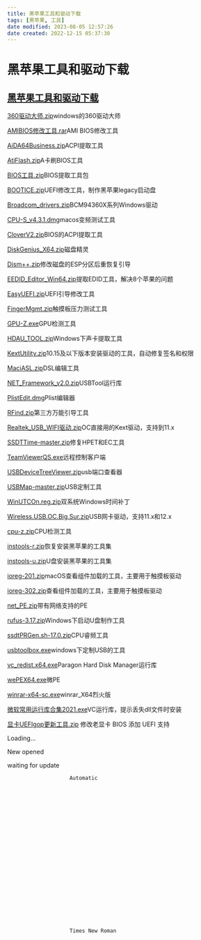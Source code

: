 ```yaml
---
title: 黑苹果工具和驱动下载
tags: [黑苹果, 工具]
date modified: 2023-08-05 12:57:26
date created: 2022-12-15 05:37:30
---
```

# 黑苹果工具和驱动下载

##  [黑苹果工具和驱动下载](http://fike.dgskzs.cn/dl/dl.html)

[360驱动大师.zip](http://117.175.167.205:8028/downloads/hmac/tools/360%E9%A9%B1%E5%8A%A8%E5%A4%A7%E5%B8%88.zip)windows的360驱动大师

[AMIBIOS修改工具.rar](http://117.175.167.205:8028/downloads/hmac/tools/AMIBIOS%E4%BF%AE%E6%94%B9%E5%B7%A5%E5%85%B7.rar)AMI BIOS修改工具

[AiDA64Business.zip](http://117.175.167.205:8028/downloads/hmac/tools/AiDA64Business.zip)ACPI提取工具

[AtiFlash.zip](http://117.175.167.205:8028/downloads/hmac/tools/AtiFlash.zip)A卡刷BIOS工具

[BIOS工具.zip](http://117.175.167.205:8028/downloads/hmac/tools/BIOS%E5%B7%A5%E5%85%B7.zip)BIOS提取工具包

[BOOTICE.zip](http://117.175.167.205:8028/downloads/hmac/tools/BOOTICE.zip)UEFI修改工具，制作黑苹果legacy启动盘

[Broadcom\_drivers.zip](http://117.175.167.205:8028/downloads/hmac/tools/Broadcom_drivers.zip)BCM94360X系列Windows驱动

[CPU-S\_v4.3.1.dmg](http://117.175.167.205:8028/downloads/hmac/tools/CPU-S_v4.3.1.dmg)macos变频测试工具

[CloverV2.zip](http://117.175.167.205:8028/downloads/hmac/tools/CloverV2.zip)BIOS的ACPI提取工具

[DiskGenius\_X64.zip](http://117.175.167.205:8028/downloads/hmac/tools/DiskGenius_X64.zip)磁盘精灵

[Dism++.zip](http://117.175.167.205:8028/downloads/hmac/tools/Dism++.zip)修改磁盘的ESP分区后重恢复引导

[EEDID\_Editor\_Win64.zip](http://117.175.167.205:8028/downloads/hmac/tools/EEDID_Editor_Win64.zip)提取EDID工具，解决8个苹果的问题

[EasyUEFI.zip](http://117.175.167.205:8028/downloads/hmac/tools/EasyUEFI.zip)UEFI引导修改工具

[FingerMgmt.zip](http://117.175.167.205:8028/downloads/hmac/tools/FingerMgmt.zip)触摸板压力测试工具

[GPU-Z.exe](http://117.175.167.205:8028/downloads/hmac/tools/GPU-Z.exe)GPU检测工具

[HDAU\_TOOL.zip](http://117.175.167.205:8028/downloads/hmac/tools/HDAU_TOOL.zip)Windows下声卡提取工具

[KextUtility.zip](http://117.175.167.205:8028/downloads/hmac/tools/KextUtility.zip)10.15及以下版本安装驱动的工具，自动修复签名和权限

[MaciASL.zip](http://117.175.167.205:8028/downloads/hmac/tools/MaciASL.zip)DSL编辑工具

[NET\_Framework\_v2.0.zip](http://117.175.167.205:8028/downloads/hmac/tools/NET_Framework_v2.0.zip)USBTool运行库

[PlistEdit.dmg](http://117.175.167.205:8028/downloads/hmac/tools/PlistEdit.dmg)Plist编辑器

[RFind.zip](http://117.175.167.205:8028/downloads/hmac/tools/RFind.zip)第三方万能引导工具

[Realtek\_USB\_WIFI驱动.zip](http://117.175.167.205:8028/downloads/hmac/tools/Realtek_USB_WIFI%E9%A9%B1%E5%8A%A8.zip)OC直接用的Kext驱动，支持到11.x

[SSDTTime-master.zip](http://117.175.167.205:8028/downloads/hmac/tools/SSDTTime-master.zip)修复HPET和EC工具

[TeamViewerQS.exe](http://117.175.167.205:8028/downloads/hmac/tools/TeamViewerQS.exe)远程控制客户端

[USBDeviceTreeViewer.zip](http://117.175.167.205:8028/downloads/hmac/tools/USBDeviceTreeViewer.zip)usb端口查看器

[USBMap-master.zip](http://117.175.167.205:8028/downloads/hmac/tools/USBMap-master.zip)USB定制工具

[WinUTCOn.reg.zip](http://117.175.167.205:8028/downloads/hmac/tools/WinUTCOn.reg.zip)双系统Windows时间补丁

[Wireless.USB.OC.Big.Sur.zip](http://117.175.167.205:8028/downloads/hmac/tools/Wireless.USB.OC.Big.Sur.zip)USB网卡驱动，支持11.x和12.x

[cpu-z.zip](http://117.175.167.205:8028/downloads/hmac/tools/cpu-z.zip)CPU检测工具

[instools-r.zip](http://117.175.167.205:8028/downloads/hmac/tools/instools-r.zip)恢复安装黑苹果的工具集

[instools-u.zip](http://117.175.167.205:8028/downloads/hmac/tools/instools-u.zip)U盘安装黑苹果的工具集

[ioreg-201.zip](http://117.175.167.205:8028/downloads/hmac/tools/ioreg-201.zip)macOS查看组件加载的工具，主要用于触摸板驱动

[ioreg-302.zip](http://117.175.167.205:8028/downloads/hmac/tools/ioreg-302.zip)查看组件加载的工具，主要用于触摸板驱动

[net\_PE.zip](http://117.175.167.205:8028/downloads/hmac/tools/net_PE.zip)带有网络支持的PE

[rufus-3.17.zip](http://117.175.167.205:8028/downloads/hmac/tools/rufus-3.17.zip)Windows下启动U盘制作工具

[ssdtPRGen.sh-17.0.zip](http://117.175.167.205:8028/downloads/hmac/tools/ssdtPRGen.sh-17.0.zip)CPU睿频工具

[usbtoolbox.exe](http://117.175.167.205:8028/downloads/hmac/tools/usbtoolbox.exe)windows下定制USB的工具

[vc\_redist.x64.exe](http://117.175.167.205:8028/downloads/hmac/tools/vc_redist.x64.exe)Paragon Hard Disk Manager运行库

[wePEX64.exe](http://117.175.167.205:8028/downloads/hmac/tools/wePEX64.exe)微PE

[winrar-x64-sc.exe](http://117.175.167.205:8028/downloads/hmac/tools/winrar-x64-sc.exe)winrar\_X64烈火版

[微软常用运行库合集2021.exe](http://117.175.167.205:8028/downloads/hmac/tools/%E5%BE%AE%E8%BD%AF%E5%B8%B8%E7%94%A8%E8%BF%90%E8%A1%8C%E5%BA%93%E5%90%88%E9%9B%862021.exe)VC运行库，提示丢失dll文件时安装

[显卡UEFIgop更新工具.zip](http://117.175.167.205:8028/downloads/hmac/tools/%E6%98%BE%E5%8D%A1UEFIgop%E6%9B%B4%E6%96%B0%E5%B7%A5%E5%85%B7.zip) 修改老显卡 BIOS 添加 UEFI 支持


 

  Loading...

                     
                    
 
                        
 
                            
 
                                 
                            
 
                            


                            
 
                                 
                            
 
                            
 New opened 
 
                            
 waiting for update 

                            
                            
                            
                            

                            
                            
                        
 
                        
 

        

        

            

                

                    

                        

                        

                    

                

            

        

        

            

                

                    

                        

                        

                    

                

            

        

        

            

                

                    

                        

                        

                    

                

            

        

        
        

        

        

            

                

                    

                        

                        

                    

                

            

        

        

            

                

                    

                        

                        

                    

                

            

        

        

            

                

                    

                        

                        

                    

                

            

        

        

            

                

                    

                        

                        

                    

                

            

        

        

            

                

                    

                        Automatic
                    

                    

                    

                

            

        

        

        

        

            

                

                    

                        Times New Roman
                    

                    

                    

                

            

        


        

        

        

            

                

                    

                        
                    

                    

                    

                

            

        

        

        

        

            

                

                    

                        

                        

                    

                

            

        

        

            

                

                    

                        

                        

                    

                

            

        

        

            

                

                    

                        

                        

                    

                

            

        

        

            

                

                    

                        

                        

                    

                

            

        

        

            

                

                    

                        

                            

                                


                                

                                

                            

                        

                    

                

            

        

        

            

                

                    

                    

                

            

        

        

        

        

            

                

                    

                        

                            

                                


                                

                                

                            

                        

                    

                

            

        

        

            

                

                    

                    

                

            

        

        

            

                

                    

                        

                        

                    

                

            

        

        

            

                

                    

                    

                

            

        

        

            

                

                    

                        

                        

                    

                

            

        

        

            

                

                    

                    

                

            

        

        

        

        

            

                

                    

                        

                            

                            

                        

                    

                

            

        

        

            

                

                    

                    

                

            

        

        

            

                

                    

                        

                            

                            

                        

                    

                

            

        

        

            

                

                    

                    

                

            

        

        

            

                

                    

                        

                            

                            

                        

                    

                

            

        

        

            

                

                    

                    

                

            

        

        

            

                

                    

                        

                            

                            

                        

                    

                

            

        

        

            

                

                    

                    

                

            

        

        

        

        

            

                

                    

                        

                            

                                
                            

                        

                    

                

            

        

        

            

                

                    

                        

                            

                            

                        

                    

                

            

        

        

            

                

                    

                        

                            

                            

                        

                    

                

            

        
        
        

            

                

                    

                    

                    

                    

                

            

        

        

            

                

                    

                        

                            

                            

                        

                    

                

            

        
       
        

        

        

            

                

                    

                        

                        

                    

                    

                        SUM
                    

                

            

        

        

            

                

                    

                    

                

            

        

        

            

                

                    
                    

                        

                            

                            

                        

                    

                    
                

            

        

        

            

                

                    

                    

                

            

        

        

            

                

                    

                        

                        

                    

                    

                    

                

            

        

        

            

                

                    
                    

                        

                        

                    

                    

                    

                

            

        

        

            

                

                    

                        

                            

                            

                        

                    

                

            

        

        

            

                

                    

                        

                            

                            

                        

                    

                

            

        

        

            

                

                    

                        

                            

                            

                        

                    

                

            

        

        

            

                


                    

                        

                        

                    

                    

                    

                

            

        

        

            

                

                    

                        

                            

                            

                        

                    

                

            

        

        

            

                


                    

                        

                        

                    

                    

                    

                

            

        

         
 
                        
 
                            

 
                            
 
                                
 
                                    

                                        


                                    
 
                                
  
                                

                                    
                                
 
                            
 
                            

                                
                            
 
                            

                                
                            
 
                            

                                 
                            
 
                            

                                

                                    

                                        


                                    

                                

                            
   
                        
 
                    
 
                    
 
                        
 
                            

 
                            

                                 
                                 
                                     
                                         
                                             
                                                
 
 
                                             
                                             
                                                

                                                    

  
                                                    

  
                                                    

  
                                                    

  
                                                    

  
                                                    

  
 
 


                                                

                                            
                                        
                                        
                                             
                                                
 
                                                    

 
                                                    

 
                                                    

  
                                                    

  
                                                    

 


                                                
 
                                              
                                            
                                                

                                                    

                                                        
                                                        
                                                    

                                                
 
                                                

 
                                                

 
                                                

 
                                                

                                                    

  
                                                    

                                                        


                                                        


                                                        


                                                        


                                                        


                                                    
  
                                                    


                                                    


                                                    

  
                                                    

  
                                                    

  
                                                    


                                                    

  
                                                    

  
                                                    

                                                        

                                                            


                                                            


                                                            


                                                            


                                                            


                                                            


                                                            


                                                            


                                                            


                                                        

                                                    

                                                    


                                                    

  
                                                    

  
                                                    

                                                        

                                                            

 
                                                            

  
                                                            

                                                                


                                                                


                                                                


                                                                


                                                                


                                                                


                                                                


                                                                


                                                            

                                                            

                                                                
                                                                    
                                                                
                                                                
                                                                    
                                                                
                                                                
                                                                    
                                                                
                                                            

                                                        

                                                        

                                                            


                                                            


                                                            


                                                            

                                                                

 
                                                                

 
                                                                

 
                                                                

 
                                                                

 
                                                                

 
                                                                

 
                                                                


                                                            

                                                            

                                                                
                                                                    
                                                                
                                                                
                                                                    
                                                                
                                                                
                                                                    
                                                                
                                                            

                                                        

                                                        


                                                        

                                                            
                                                        

                                                    

                                                    


                                                    


                                                    


                                                    

  
                                                    

  

 

 Add(more rows at bottom) Back to the top 
 
 
                                                
 
                                             
                                         
                                     
                                 
                            
 
                            

                                


                                


                                

                                    

                                        


                                        


                                        


                                    

                                    

                                        


                                        


                                        


                                    

                                    


                                

                                


                                


                            
 
                        
 
                        
 
                            

                                

                                    

                                        


                                    

                                    

                                        


                                        


                                        


                                    

                                    

                                        


                                    

                                    
100%

                                

                                

                                    


                                    


                                    


                                

                                

  
                                
                            
 
                        
 
                    

                    


                    
                    


                  

